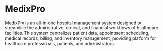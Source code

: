 # MedixPro
 MedixPro is an all-in-one hospital management system designed to streamline the administrative, clinical, and financial workflows of healthcare facilities. This system centralizes patient data, appointment scheduling, medical records, billing, and inventory management, providing platform for healthcare professionals, patients, and administrators.
